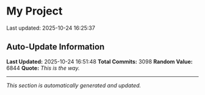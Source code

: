 # My Project


Last updated: 2025-10-24 16:25:37

































































































































































































































































































































































































































































































































































































































































































































































































































































































































































































































































































































































































































































































































































































































































































































































































































































































































































































































































































































































































































































































































































































































































































































































































































































































































































































































































































































































































































































































































































































































































































































































































































































































































































































































































































































































































































## Auto-Update Information

**Last Updated:** 2025-10-24 16:51:48
**Total Commits:** 3098
**Random Value:** 6844
**Quote:** _This is the way._

---
_This section is automatically generated and updated._